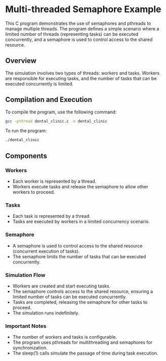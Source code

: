 # Multi-threaded Semaphore Example

This C program demonstrates the use of semaphores and pthreads to manage multiple threads. The program defines a simple scenario where a limited number of threads (representing tasks) can be executed concurrently, and a semaphore is used to control access to the shared resource.

## Overview

The simulation involves two types of threads: workers and tasks. Workers are responsible for executing tasks, and the number of tasks that can be executed concurrently is limited.

## Compilation and Execution

To compile the program, use the following command:

```bash
gcc -pthread dental_clinic.c -o dental_clinic
 ```

To run the program:

```bash
./dental_clinic
```

## Components

### Workers
- Each worker is represented by a thread.
- Workers execute tasks and release the semaphore to allow other workers to proceed.

### Tasks
- Each task is represented by a thread.
- Tasks are executed by workers in a limited concurrency scenario.

### Semaphore
- A semaphore is used to control access to the shared resource (concurrent execution of tasks).
- The semaphore limits the number of tasks that can be executed concurrently.

### Simulation Flow
- Workers are created and start executing tasks.
- The semaphore controls access to the shared resource, ensuring a limited number of tasks can be executed concurrently.
- Tasks are completed, releasing the semaphore for other tasks to proceed.
- The simulation runs indefinitely.

### Important Notes
- The number of workers and tasks is configurable.
- The program uses pthreads for multithreading and semaphores for synchronization.
- The sleep(1) calls simulate the passage of time during task execution.
